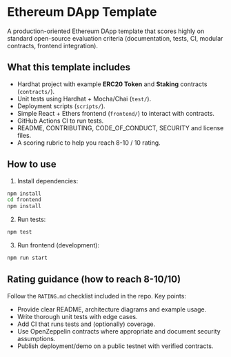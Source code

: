 # Ethereum DApp Template

A production-oriented Ethereum DApp template that scores highly on standard open-source evaluation criteria (documentation, tests, CI, modular contracts, frontend integration).

## What this template includes

- Hardhat project with example **ERC20 Token** and **Staking** contracts (`contracts/`).
- Unit tests using Hardhat + Mocha/Chai (`test/`).
- Deployment scripts (`scripts/`).
- Simple React + Ethers frontend (`frontend/`) to interact with contracts.
- GitHub Actions CI to run tests.
- README, CONTRIBUTING, CODE_OF_CONDUCT, SECURITY and license files.
- A scoring rubric to help you reach 8-10 / 10 rating.

## How to use

1. Install dependencies:
```bash
npm install
cd frontend
npm install
```

2. Run tests:
```bash
npm test
```

3. Run frontend (development):
```bash
npm run start
```

## Rating guidance (how to reach 8-10/10)

Follow the `RATING.md` checklist included in the repo. Key points:
- Provide clear README, architecture diagrams and example usage.
- Write thorough unit tests with edge cases.
- Add CI that runs tests and (optionally) coverage.
- Use OpenZeppelin contracts where appropriate and document security assumptions.
- Publish deployment/demo on a public testnet with verified contracts.

